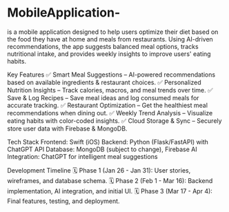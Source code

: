 # MobileApplication-

is a mobile application designed to help users optimize their diet based on the food they have at home and meals from restaurants. Using AI-driven recommendations, the app suggests balanced meal options, tracks nutritional intake, and provides weekly insights to improve users' eating habits.

Key Features
✅ Smart Meal Suggestions – AI-powered recommendations based on available ingredients & restaurant choices.
✅ Personalized Nutrition Insights – Track calories, macros, and meal trends over time.
✅ Save & Log Recipes – Save meal ideas and log consumed meals for accurate tracking.
✅ Restaurant Optimization – Get the healthiest meal recommendations when dining out.
✅ Weekly Trend Analysis – Visualize eating habits with color-coded insights.
✅ Cloud Storage & Sync – Securely store user data with Firebase & MongoDB.


Tech Stack
Frontend: Swift (iOS)
Backend: Python (Flask/FastAPI) with ChatGPT API
Database: MongoDB (subject to change), Firebase
AI Integration: ChatGPT for intelligent meal suggestions

 Development Timeline
🗓️ Phase 1 (Jan 26 - Jan 31): User stories, wireframes, and database schema.
🗓️ Phase 2 (Feb 1 - Mar 16): Backend implementation, AI integration, and initial UI.
🗓️ Phase 3 (Mar 17 - Apr 4): Final features, testing, and deployment.
